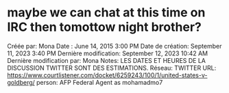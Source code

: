 # maybe we can chat at this time on IRC then tomottow night brother?

Créée par: Mona
Date : June 14, 2015 3:00 PM
Date de création: September 11, 2023 3:40 PM
Dernière modification: September 12, 2023 10:42 AM
Dernière modification par: Mona
Notes: LES DATES ET HEURES DE LA DISCUSSION TWITTER SONT DES ESTIMATIONS.
Réseau: TWITTER
URL: https://www.courtlistener.com/docket/6259243/100/1/united-states-v-goldberg/
person: AFP Federal Agent as mohamadmo7